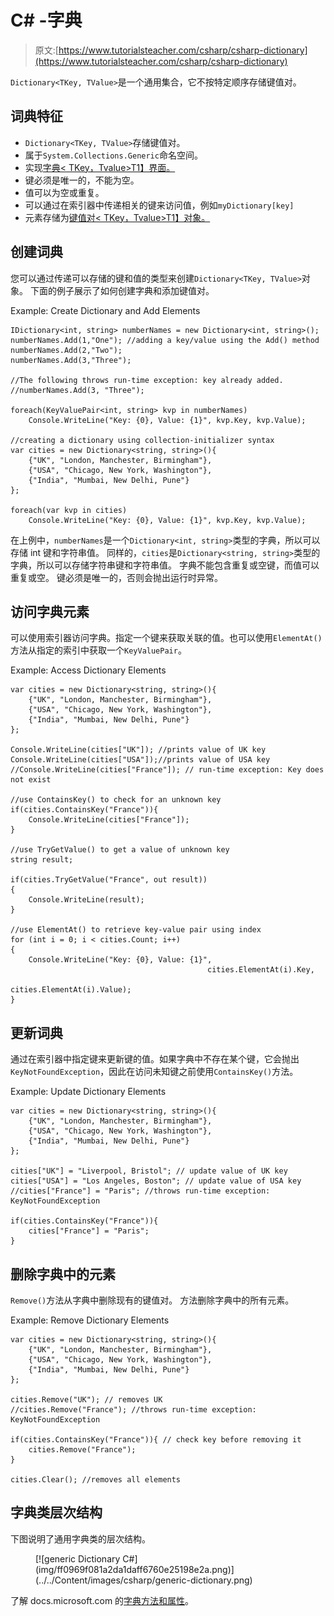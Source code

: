 # C# -字典

> 原文:[https://www.tutorialsteacher.com/csharp/csharp-dictionary](https://www.tutorialsteacher.com/csharp/csharp-dictionary)

`Dictionary<TKey, TValue>`是一个通用集合，它不按特定顺序存储键值对。

## 词典特征

*   `Dictionary<TKey, TValue>`存储键值对。
*   属于`System.Collections.Generic`命名空间。
*   实现[字典< TKey，Tvalue>T1】界面。](https://docs.microsoft.com/en-us/dotnet/api/system.collections.generic.idictionary-2?view=netframework-4.8)
*   键必须是唯一的，不能为空。
*   值可以为空或重复。
*   可以通过在索引器中传递相关的键来访问值，例如`myDictionary[key]`
*   元素存储为[键值对< TKey，Tvalue>T1】对象。](https://docs.microsoft.com/en-us/dotnet/api/system.collections.generic.keyvaluepair-2?view=netframework-4.8)

## 创建词典

您可以通过传递可以存储的键和值的类型来创建`Dictionary<TKey, TValue>`对象。 下面的例子展示了如何创建字典和添加键值对。

Example: Create Dictionary and Add Elements

```
IDictionary<int, string> numberNames = new Dictionary<int, string>();
numberNames.Add(1,"One"); //adding a key/value using the Add() method
numberNames.Add(2,"Two");
numberNames.Add(3,"Three");

//The following throws run-time exception: key already added.
//numberNames.Add(3, "Three"); 

foreach(KeyValuePair<int, string> kvp in numberNames)
    Console.WriteLine("Key: {0}, Value: {1}", kvp.Key, kvp.Value);

//creating a dictionary using collection-initializer syntax
var cities = new Dictionary<string, string>(){
	{"UK", "London, Manchester, Birmingham"},
	{"USA", "Chicago, New York, Washington"},
	{"India", "Mumbai, New Delhi, Pune"}
};

foreach(var kvp in cities)
    Console.WriteLine("Key: {0}, Value: {1}", kvp.Key, kvp.Value); 
```

在上例中，`numberNames`是一个`Dictionary<int, string>`类型的字典，所以可以存储 int 键和字符串值。 同样的，`cities`是`Dictionary<string, string>`类型的字典，所以可以存储字符串键和字符串值。 字典不能包含重复或空键，而值可以重复或空。 键必须是唯一的，否则会抛出运行时异常。

## 访问字典元素

可以使用索引器访问字典。指定一个键来获取关联的值。也可以使用`ElementAt()`方法从指定的索引中获取一个`KeyValuePair`。

Example: Access Dictionary Elements

```
var cities = new Dictionary<string, string>(){
	{"UK", "London, Manchester, Birmingham"},
	{"USA", "Chicago, New York, Washington"},
	{"India", "Mumbai, New Delhi, Pune"}
};

Console.WriteLine(cities["UK"]); //prints value of UK key
Console.WriteLine(cities["USA"]);//prints value of USA key
//Console.WriteLine(cities["France"]); // run-time exception: Key does not exist

//use ContainsKey() to check for an unknown key
if(cities.ContainsKey("France")){  
    Console.WriteLine(cities["France"]);
}

//use TryGetValue() to get a value of unknown key
string result;

if(cities.TryGetValue("France", out result))
{
    Console.WriteLine(result);
}

//use ElementAt() to retrieve key-value pair using index
for (int i = 0; i < cities.Count; i++)
{
    Console.WriteLine("Key: {0}, Value: {1}", 
                                            cities.ElementAt(i).Key, 
                                            cities.ElementAt(i).Value);
} 
```

## 更新词典

通过在索引器中指定键来更新键的值。如果字典中不存在某个键，它会抛出`KeyNotFoundException`，因此在访问未知键之前使用`ContainsKey()`方法。

Example: Update Dictionary Elements

```
var cities = new Dictionary<string, string>(){
	{"UK", "London, Manchester, Birmingham"},
	{"USA", "Chicago, New York, Washington"},
	{"India", "Mumbai, New Delhi, Pune"}
};

cities["UK"] = "Liverpool, Bristol"; // update value of UK key
cities["USA"] = "Los Angeles, Boston"; // update value of USA key
//cities["France"] = "Paris"; //throws run-time exception: KeyNotFoundException

if(cities.ContainsKey("France")){
    cities["France"] = "Paris";
} 
```

## 删除字典中的元素

`Remove()`方法从字典中删除现有的键值对。 方法删除字典中的所有元素。

Example: Remove Dictionary Elements

```
var cities = new Dictionary<string, string>(){
	{"UK", "London, Manchester, Birmingham"},
	{"USA", "Chicago, New York, Washington"},
	{"India", "Mumbai, New Delhi, Pune"}
};

cities.Remove("UK"); // removes UK 
//cities.Remove("France"); //throws run-time exception: KeyNotFoundException

if(cities.ContainsKey("France")){ // check key before removing it
    cities.Remove("France");
}

cities.Clear(); //removes all elements 
```

## 字典类层次结构

下图说明了通用字典类的层次结构。

<figure>[![generic Dictionary C#](img/ff0969f081a2da1daff6760e25198e2a.png)](../../Content/images/csharp/generic-dictionary.png)</figure>

了解 docs.microsoft.com 的[字典方法和属性](https://docs.microsoft.com/en-us/dotnet/api/system.collections.generic.dictionary-2?view=netframework-4.8#properties)。
